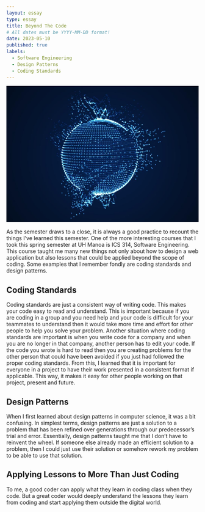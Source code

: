 ```yaml
---
layout: essay
type: essay
title: Beyond The Code
# All dates must be YYYY-MM-DD format!
date: 2023-05-10
published: true
labels:
  - Software Engineering
  - Design Patterns
  - Coding Standards
---
```


<img width="900px" class="rounded center" src="../img/coding_world.jpg">

As the semester draws to a close, it is always a good practice to recount the things I’ve learned this semester. One of the more interesting courses that I took this spring semester at UH Manoa is ICS 314, Software Engineering. This course taught me many new things not only about how to design a web application but also lessons that could be applied beyond the scope of coding. Some examples that I remember fondly are coding standards and design patterns.

## Coding Standards
Coding standards are just a consistent way of writing code. This makes your code easy to read and understand. This is important because if you are coding in a group and you need help and your code is difficult for your teammates to understand then it would take more time and effort for other people to help you solve your problem. Another situation where coding standards are important is when you write code for a company and when you are no longer in that company, another person has to edit your code. If the code you wrote is hard to read then you are creating problems for the other person that could have been avoided if you just had followed the proper coding standards. From this, I learned that it is important for everyone in a project to have their work presented in a consistent format if applicable. This way, it makes it easy for other people working on that project, present and future.

## Design Patterns
When I first learned about design patterns in computer science, it was a bit confusing. In simplest terms, design patterns are just a solution to a problem that has been refined over generations through our predecessor’s trial and error. Essentially, design patterns taught me that I don’t have to reinvent the wheel. If someone else already made an efficient solution to a problem, then I could just use their solution or somehow rework my problem to be able to use that solution. 

## Applying Lessons to More Than Just Coding
To me, a good coder can apply what they learn in coding class when they code. But a great coder would deeply understand the lessons they learn from coding and start applying them outside the digital world.
